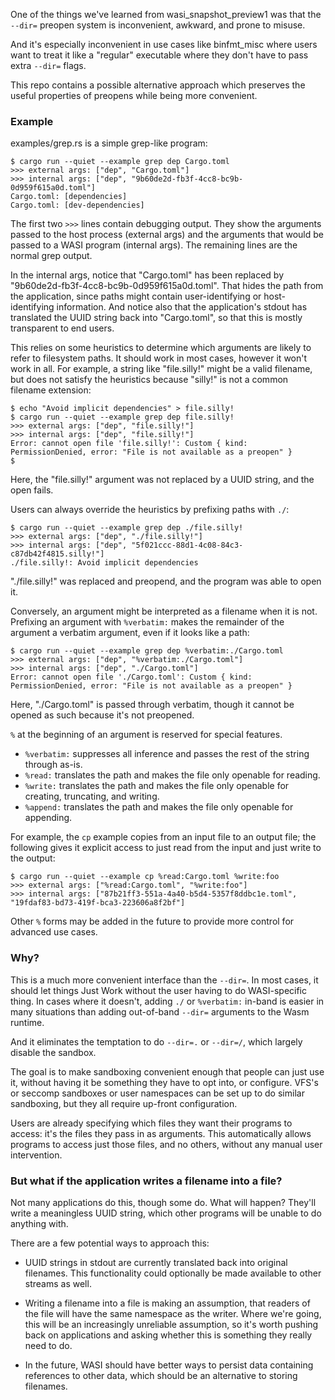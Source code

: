 One of the things we've learned from wasi\_snapshot\_preview1 was that
the `--dir=` preopen system is inconvenient, awkward, and prone to misuse.

And it's especially inconvenient in use cases like binfmt\_misc where users
want to treat it like a "regular" executable where they don't have to pass
extra `--dir=` flags.

This repo contains a possible alternative approach which preserves the
useful properties of preopens while being more convenient.

### Example

examples/grep.rs is a simple grep-like program:

```
$ cargo run --quiet --example grep dep Cargo.toml
>>> external args: ["dep", "Cargo.toml"]
>>> internal args: ["dep", "9b60de2d-fb3f-4cc8-bc9b-0d959f615a0d.toml"]
Cargo.toml: [dependencies]
Cargo.toml: [dev-dependencies]
```

The first two `>>>` lines contain debugging output. They show the arguments
passed to the host process (external args) and the arguments that would
be passed to a WASI program (internal args). The remaining lines are the
normal grep output.

In the internal args, notice that "Cargo.toml" has been replaced by
"9b60de2d-fb3f-4cc8-bc9b-0d959f615a0d.toml". That hides the path
from the application, since paths might contain user-identifying or
host-identifying information. And notice also that the application's stdout
has translated the UUID string back into "Cargo.toml", so that this is
mostly transparent to end users.

This relies on some heuristics to determine which arguments are likely to
refer to filesystem paths. It should work in most cases, however it won't
work in all. For example, a string like "file.silly!" might be a valid
filename, but does not satisfy the heuristics because "silly!" is not a
common filename extension:

```
$ echo "Avoid implicit dependencies" > file.silly!
$ cargo run --quiet --example grep dep file.silly!
>>> external args: ["dep", "file.silly!"]
>>> internal args: ["dep", "file.silly!"]
Error: cannot open file 'file.silly!': Custom { kind: PermissionDenied, error: "File is not available as a preopen" }
$
```

Here, the "file.silly!" argument was not replaced by a UUID string, and the
open fails.

Users can always override the heuristics by prefixing paths with `./`:

```
$ cargo run --quiet --example grep dep ./file.silly!
>>> external args: ["dep", "./file.silly!"]
>>> internal args: ["dep", "5f021ccc-88d1-4c08-84c3-c87db42f4815.silly!"]
./file.silly!: Avoid implicit dependencies
```

"./file.silly!" was replaced and preopend, and the program was able to open it.

Conversely, an argument might be interpreted as a filename when it is
not. Prefixing an argument with `%verbatim:` makes the remainder of the
argument a verbatim argument, even if it looks like a path:

```
$ cargo run --quiet --example grep dep %verbatim:./Cargo.toml
>>> external args: ["dep", "%verbatim:./Cargo.toml"]
>>> internal args: ["dep", "./Cargo.toml"]
Error: cannot open file './Cargo.toml': Custom { kind: PermissionDenied, error: "File is not available as a preopen" }
```

Here, "./Cargo.toml" is passed through verbatim, though it cannot be
opened as such because it's not preopened.

`%` at the beginning of an argument is reserved for special features.
 - `%verbatim:` suppresses all inference and passes the rest of the string through as-is.
 - `%read:` translates the path and makes the file only openable for reading.
 - `%write:` translates the path and makes the file only openable for creating, truncating, and writing.
 - `%append:` translates the path and makes the file only openable for appending.

For example, the `cp` example copies from an input file to an output file;
the following gives it explicit access to just read from the input and
just write to the output:

```
$ cargo run --quiet --example cp %read:Cargo.toml %write:foo
>>> external args: ["%read:Cargo.toml", "%write:foo"]
>>> internal args: ["87b21ff3-551a-4a40-b5d4-5357f8ddbc1e.toml", "19fdaf83-bd73-419f-bca3-223606a8f2bf"]
```

Other `%` forms may be added in the future to provide more control for
advanced use cases.

### Why?

This is a much more convenient interface than the `--dir=`. In most cases,
it should let things Just Work without the user having to do WASI-specific
thing. In cases where it doesn't, adding `./` or `%verbatim:` in-band is easier
in many situations than adding out-of-band `--dir=` arguments to the Wasm
runtime.

And it eliminates the temptation to do `--dir=.` or `--dir=/`, which
largely disable the sandbox.

The goal is to make sandboxing convenient enough that people can just
use it, without having it be something they have to opt into, or
configure. VFS's or seccomp sandboxes or user namespaces can be set
up to do similar sandboxing, but they all require up-front
configuration.

Users are already specifying which files they want their programs to
access: it's the files they pass in as arguments. This automatically
allows programs to access just those files, and no others, without
any manual user intervention.

### But what if the application writes a filename into a file?

Not many applications do this, though some do. What will happen?
They'll write a meaningless UUID string, which other programs will
be unable to do anything with.

There are a few potential ways to approach this:

 - UUID strings in stdout are currently translated back into original
   filenames. This functionality could optionally be made available to
   other streams as well.

 - Writing a filename into a file is making an assumption, that readers
   of the file will have the same namespace as the writer. Where we're
   going, this will be an increasingly unreliable assumption, so it's
   worth pushing back on applications and asking whether this is something
   they really need to do.

 - In the future, WASI should have better ways to persist data containing
   references to other data, which should be an alternative to storing
   filenames.
